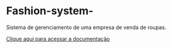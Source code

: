 # Fashion-system-
Sistema de gerenciamento de uma empresa de venda de roupas.

[Clique aqui para acessar a documentação](documentacao.pdf)
